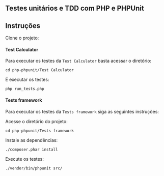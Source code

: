 
## Testes unitários e TDD com PHP e PHPUnit


## Instruções

Clone o projeto:

#### Test Calculator

Para executar os testes da `Test Calculator` basta acessar o diretório:

`cd php-phpunit/Test Calculator`

E executar os testes:

`php run_tests.php`

#### Tests framework

Para executar os testes da `Tests framework` siga as seguintes instruções:

 Acesse o diretório do projeto:
 
`cd php-phpunit/Tests framework`

 Instale as dependências:
 
`./composer.phar install`

 Execute os testes:
 
`./vendor/bin/phpunit src/`
